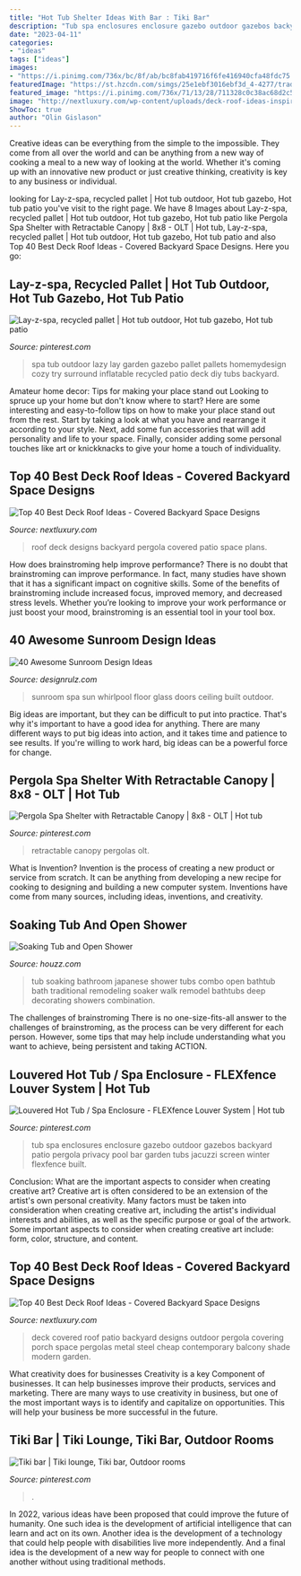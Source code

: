 ```yaml
---
title: "Hot Tub Shelter Ideas With Bar : Tiki Bar"
description: "Tub spa enclosures enclosure gazebo outdoor gazebos backyard patio pergola privacy pool bar garden tubs jacuzzi screen winter flexfence built"
date: "2023-04-11"
categories:
- "ideas"
tags: ["ideas"]
images:
- "https://i.pinimg.com/736x/bc/8f/ab/bc8fab419716f6fe416940cfa48fdc75.jpg"
featuredImage: "https://st.hzcdn.com/simgs/25e1ebf3016ebf3d_4-4277/traditional-bathroom.jpg"
featured_image: "https://i.pinimg.com/736x/71/13/28/711328c0c38ac68d2c5ec34b37f99e2c.jpg"
image: "http://nextluxury.com/wp-content/uploads/deck-roof-ideas-inspiration.jpg"
ShowToc: true
author: "Olin Gislason"
---
```



Creative ideas can be everything from the simple to the impossible. They come from all over the world and can be anything from a new way of cooking a meal to a new way of looking at the world. Whether it's coming up with an innovative new product or just creative thinking, creativity is key to any business or individual.

	

		
looking for Lay-z-spa, recycled pallet | Hot tub outdoor, Hot tub gazebo, Hot tub patio you've visit to the right page. We have 8 Images about Lay-z-spa, recycled pallet | Hot tub outdoor, Hot tub gazebo, Hot tub patio like Pergola Spa Shelter with Retractable Canopy | 8x8 - OLT | Hot tub, Lay-z-spa, recycled pallet | Hot tub outdoor, Hot tub gazebo, Hot tub patio and also Top 40 Best Deck Roof Ideas - Covered Backyard Space Designs. Here you go:
		
    
## Lay-z-spa, Recycled Pallet | Hot Tub Outdoor, Hot Tub Gazebo, Hot Tub Patio

<img loading=lazy src="https://i.pinimg.com/originals/65/ae/11/65ae1179115fdece02c3075143aece47.jpg" onerror="this.onerror=null;this.src='https://tse1.mm.bing.net/th?id=OIP.QDSOkkG0AdyPVZF-6e0UgAHaJ4&amp;pid=15.1';" alt="Lay-z-spa, recycled pallet | Hot tub outdoor, Hot tub gazebo, Hot tub patio">

_Source: pinterest.com_

>spa tub outdoor lazy lay garden gazebo pallet pallets homemydesign cozy try surround inflatable recycled patio deck diy tubs backyard. 

	

Amateur home decor: Tips for making your place stand out
Looking to spruce up your home but don't know where to start? Here are some interesting and easy-to-follow tips on how to make your place stand out from the rest. Start by taking a look at what you have and rearrange it according to your style. Next, add some fun accessories that will add personality and life to your space. Finally, consider adding some personal touches like art or knickknacks to give your home a touch of individuality.

    
## Top 40 Best Deck Roof Ideas - Covered Backyard Space Designs

<img loading=lazy src="http://nextluxury.com/wp-content/uploads/deck-roof-ideas-inspiration.jpg" onerror="this.onerror=null;this.src='https://tse4.mm.bing.net/th?id=OIP.a2B2MnUub5CSBXDzdJFQegHaJQ&amp;pid=15.1';" alt="Top 40 Best Deck Roof Ideas - Covered Backyard Space Designs">

_Source: nextluxury.com_

>roof deck designs backyard pergola covered patio space plans. 

	

How does brainstroming help improve performance?
There is no doubt that brainstroming can improve performance. In fact, many studies have shown that it has a significant impact on cognitive skills. Some of the benefits of brainstroming include increased focus, improved memory, and decreased stress levels. Whether you’re looking to improve your work performance or just boost your mood, brainstroming is an essential tool in your tool box.

    
## 40 Awesome Sunroom Design Ideas

<img loading=lazy src="http://cdn.designrulz.com/wp-content/uploads/2015/04/Sunroom_designrulz-37.jpg" onerror="this.onerror=null;this.src='https://tse2.mm.bing.net/th?id=OIP.VSTCDT-xq4ZYJRVsmhYYYgHaEc&amp;pid=15.1';" alt="40 Awesome Sunroom Design Ideas">

_Source: designrulz.com_

>sunroom spa sun whirlpool floor glass doors ceiling built outdoor. 

	

Big ideas are important, but they can be difficult to put into practice. That's why it's important to have a good idea for anything. There are many different ways to put big ideas into action, and it takes time and patience to see results. If you're willing to work hard, big ideas can be a powerful force for change.

    
## Pergola Spa Shelter With Retractable Canopy | 8x8 - OLT | Hot Tub

<img loading=lazy src="https://i.pinimg.com/736x/bc/8f/ab/bc8fab419716f6fe416940cfa48fdc75.jpg" onerror="this.onerror=null;this.src='https://tse2.mm.bing.net/th?id=OIP.ca4kn7C9WQgMDs_JCsaR5QHaFN&amp;pid=15.1';" alt="Pergola Spa Shelter with Retractable Canopy | 8x8 - OLT | Hot tub">

_Source: pinterest.com_

>retractable canopy pergolas olt. 

	

What is Invention?
Invention is the process of creating a new product or service from scratch. It can be anything from developing a new recipe for cooking to designing and building a new computer system. Inventions have come from many sources, including ideas, inventions, and creativity.

    
## Soaking Tub And Open Shower

<img loading=lazy src="https://st.hzcdn.com/simgs/25e1ebf3016ebf3d_4-4277/traditional-bathroom.jpg" onerror="this.onerror=null;this.src='https://tse3.mm.bing.net/th?id=OIP.NUx5dOfLvYdjBRrLrT-wOwHaLI&amp;pid=15.1';" alt="Soaking Tub and Open Shower">

_Source: houzz.com_

>tub soaking bathroom japanese shower tubs combo open bathtub bath traditional remodeling soaker walk remodel bathtubs deep decorating showers combination. 

	

The challenges of brainstroming
There is no one-size-fits-all answer to the challenges of brainstroming, as the process can be very different for each person. However, some tips that may help include understanding what you want to achieve, being persistent and taking ACTION.

    
## Louvered Hot Tub / Spa Enclosure - FLEXfence Louver System | Hot Tub

<img loading=lazy src="https://i.pinimg.com/736x/71/13/28/711328c0c38ac68d2c5ec34b37f99e2c.jpg" onerror="this.onerror=null;this.src='https://tse1.mm.bing.net/th?id=OIP.0c70PGmxD5-eNG12-ft41wHaFi&amp;pid=15.1';" alt="Louvered Hot Tub / Spa Enclosure - FLEXfence Louver System | Hot tub">

_Source: pinterest.com_

>tub spa enclosures enclosure gazebo outdoor gazebos backyard patio pergola privacy pool bar garden tubs jacuzzi screen winter flexfence built. 

	

Conclusion: What are the important aspects to consider when creating creative art?
Creative art is often considered to be an extension of the artist's own personal creativity. Many factors must be taken into consideration when creating creative art, including the artist's individual interests and abilities, as well as the specific purpose or goal of the artwork. Some important aspects to consider when creating creative art include: form, color, structure, and content.

    
## Top 40 Best Deck Roof Ideas - Covered Backyard Space Designs

<img loading=lazy src="http://nextluxury.com/wp-content/uploads/backyard-ideas-for-metal-mesh-steel-deck-roof.jpg" onerror="this.onerror=null;this.src='https://tse2.mm.bing.net/th?id=OIP.CGvaZ6JvZL4UVK_tEcH9qgHaFu&amp;pid=15.1';" alt="Top 40 Best Deck Roof Ideas - Covered Backyard Space Designs">

_Source: nextluxury.com_

>deck covered roof patio backyard designs outdoor pergola covering porch space pergolas metal steel cheap contemporary balcony shade modern garden. 

	

What creativity does for businesses
Creativity is a key Component of businesses. It can help businesses improve their products, services and marketing. There are many ways to use creativity in business, but one of the most important ways is to identify and capitalize on opportunities. This will help your business be more successful in the future.

    
## Tiki Bar | Tiki Lounge, Tiki Bar, Outdoor Rooms

<img loading=lazy src="https://i.pinimg.com/originals/6f/8d/70/6f8d703173d9514d2e2b5f0969989cb1.jpg" onerror="this.onerror=null;this.src='https://tse2.mm.bing.net/th?id=OIP.2zyFBabKqt5T2z9iBP7Q5AHaE8&amp;pid=15.1';" alt="Tiki bar | Tiki lounge, Tiki bar, Outdoor rooms">

_Source: pinterest.com_

>. 

	

In 2022, various ideas have been proposed that could improve the future of humanity. One such idea is the development of artificial intelligence that can learn and act on its own. Another idea is the development of a technology that could help people with disabilities live more independently. And a final idea is the development of a new way for people to connect with one another without using traditional methods.

